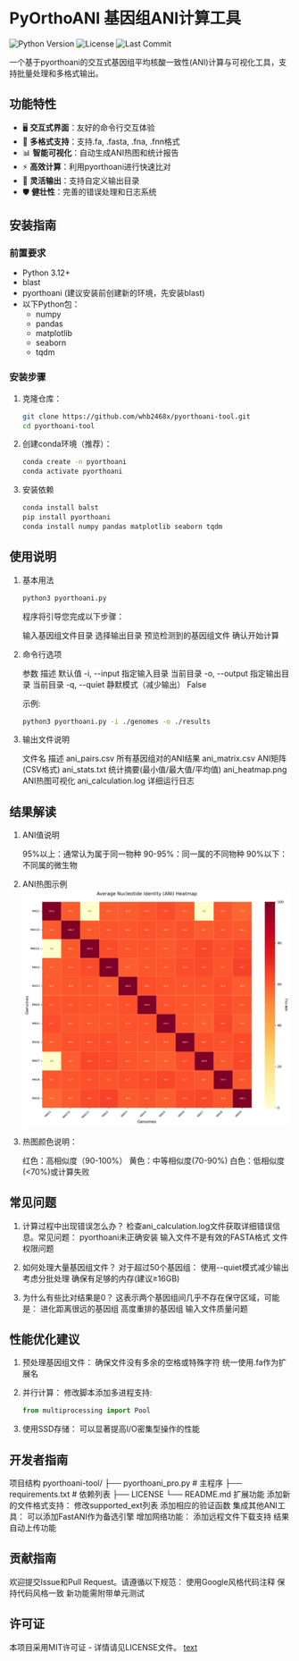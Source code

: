# PyOrthoANI 基因组ANI计算工具

![Python Version](https://img.shields.io/badge/python-3.12%2B-blue)
![License](https://img.shields.io/badge/license-MIT-green)
![Last Commit](https://img.shields.io/github/last-commit/username/pyorthoani-tool)

一个基于pyorthoani的交互式基因组平均核酸一致性(ANI)计算与可视化工具，支持批量处理和多格式输出。

## 功能特性

- 🖥️ **交互式界面**：友好的命令行交互体验
- 🧬 **多格式支持**：支持.fa, .fasta, .fna, .fnn格式
- 📊 **智能可视化**：自动生成ANI热图和统计报告
- ⚡ **高效计算**：利用pyorthoani进行快速比对
- 📂 **灵活输出**：支持自定义输出目录
- 🛡️ **健壮性**：完善的错误处理和日志系统

## 安装指南

### 前置要求

- Python 3.12+
- blast
- pyorthoani (建议安装前创建新的环境，先安装blast)
- 以下Python包：
  - numpy
  - pandas
  - matplotlib
  - seaborn
  - tqdm

### 安装步骤

1. 克隆仓库：

   ```bash
   git clone https://github.com/whb2468x/pyorthoani-tool.git
   cd pyorthoani-tool
   ```

2. 创建conda环境（推荐）：
  
   ```bash
   conda create -n pyorthoani
   conda activate pyorthoani
   ```

3. 安装依赖

   ```bash
   conda install balst
   pip install pyorthoani
   conda install numpy pandas matplotlib seaborn tqdm
   ```

## 使用说明

1. 基本用法

    ```bash
    python3 pyorthoani.py
    ```

    程序将引导您完成以下步骤：
  
    输入基因组文件目录
    选择输出目录
    预览检测到的基因组文件
    确认开始计算

2. 命令行选项
  
    参数  描述    默认值
    -i, --input   指定输入目录    当前目录
    -o, --output  指定输出目录    当前目录
    -q, --quiet   静默模式（减少输出）    False
  
    示例:

    ```bash
    python3 pyorthoani.py -i ./genomes -o ./results
    ```

3. 输出文件说明
  
    文件名   描述
    ani_pairs.csv   所有基因组对的ANI结果
    ani_matrix.csv  ANI矩阵(CSV格式)
    ani_stats.txt   统计摘要(最小值/最大值/平均值)
    ani_heatmap.png ANI热图可视化
    ani_calculation.log   详细运行日志

## 结果解读

1. ANI值说明
  
    95%以上：通常认为属于同一物种
    90-95%：同一属的不同物种
    90%以下：不同属的微生物

2. ANI热图示例
    ![alt text](ani_heatmap.png)

3. 热图颜色说明：

    红色：高相似度（90-100%）
    黄色：中等相似度(70-90%)
    白色：低相似度(<70%)或计算失败

## 常见问题

1. 计算过程中出现错误怎么办？
    检查ani_calculation.log文件获取详细错误信息。常见问题：
     pyorthoani未正确安装
     输入文件不是有效的FASTA格式
     文件权限问题

2. 如何处理大量基因组文件？
    对于超过50个基因组：
    使用--quiet模式减少输出
    考虑分批处理
    确保有足够的内存(建议≥16GB)

3. 为什么有些比对结果是0？
    这表示两个基因组间几乎不存在保守区域，可能是：
    进化距离很远的基因组
    高度重排的基因组
    输入文件质量问题

## 性能优化建议

1. 预处理基因组文件：
    确保文件没有多余的空格或特殊字符
    统一使用.fa作为扩展名

2. 并行计算：
    修改脚本添加多进程支持:

    ```python
    from multiprocessing import Pool
    ```

3. 使用SSD存储：
    可以显著提高I/O密集型操作的性能

## 开发者指南

项目结构
 pyorthoani-tool/
 ├── pyorthoani_pro.py      # 主程序
 ├── requirements.txt       # 依赖列表
 ├── LICENSE
 └── README.md
扩展功能
 添加新的文件格式支持：
 修改supported_ext列表
 添加相应的验证函数
 集成其他ANI工具：
 可以添加FastANI作为备选引擎
 增加网络功能：
 添加远程文件下载支持
 结果自动上传功能

## 贡献指南

 欢迎提交Issue和Pull Request。请遵循以下规范：
 使用Google风格代码注释
 保持代码风格一致
 新功能需附带单元测试

## 许可证

 本项目采用MIT许可证 - 详情请见LICENSE文件。
 [text](MIT_LICENCE.md)
